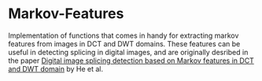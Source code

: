 # Markov-Features
Implementation of functions that comes in handy for extracting markov features from images in DCT and DWT domains. These features can be useful in detecting splicing in digital images, and are originally desribed in the paper [Digital image splicing detection based on Markov features in DCT and DWT domain](https://www.sciencedirect.com/science/article/abs/pii/S0031320312002440?via%3Dihub) by He et al.
